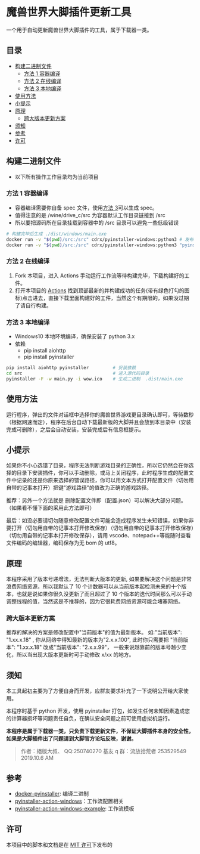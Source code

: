 # 魔兽世界大脚插件更新工具 <!-- omit in toc -->

一个用于自动更新魔兽世界大脚插件的工具，属于下载器一类。

## 目录 <!-- omit in toc -->

- [构建二进制文件](#构建二进制文件)
  - [方法 1 容器编译](#方法-1-容器编译)
  - [方法 2 在线编译](#方法-2-在线编译)
  - [方法 3 本地编译](#方法-3-本地编译)
- [使用方法](#使用方法)
- [小提示](#小提示)
- [原理](#原理)
  - [跨大版本更新方案](#跨大版本更新方案)
- [须知](#须知)
- [参考](#参考)
- [许可](#许可)

## 构建二进制文件

- 以下所有操作工作目录均为当前项目

### 方法 1 容器编译

- 容器编译需要你自备 spec 文件，使用[方法 3](#方法-3)可以生成 spec。
- 值得注意的是 /wine/drive_c/src 为容器默认工作目录链接到 /src
- 所以要把源码所在目录挂载到容器中的 /src 目录可以避免一些低级错误

```bash
# 构建完毕后生成 ./dist/windows/main.exe
docker run -v "$(pwd)/src:/src" cdrx/pyinstaller-windows:python3 # 发布用
docker run -v "$(pwd)/src:/src" cdrx/pyinstaller-windows:python3 "pyinstaller -D main.py"  # 测试用
```

### 方法 2 在线编译

1. Fork 本项目，进入 Actions 手动运行工作流等待构建完毕，下载构建好的工件。
2. 打开本项目的 [Actions](https://github.com/Sdator/bigfootUpData/actions) 找到顶部最新的并构建成功的任务(带有绿色打勾的图标)点击进去，直接下载里面构建好的工件，当然这个有期限的，如果没过期了请自行构建。

### 方法 3 本地编译

- Windows10 本地环境编译，确保安装了 python 3.x
- 依赖
  - pip install aiohttp
  - pip install pyinstaller

```bash
pip install aiohttp pyinstaller         # 安装依赖
cd src                                  # 进入源代码目录
pyinstaller -F -w main.py -i wow.ico    # 生成二进制  .dist/main.exe
```

## 使用方法

运行程序，弹出的文件对话框中选择你的魔兽世界游戏更目录确认即可，等待数秒（根据网速而定），程序在后台自动下载最新版的大脚并且会放到本目录中（安装完成可删除），之后会自动安装，安装完成后有信息框提示。

## 小提示

如果你不小心选错了目录，程序无法判断游戏目录的正确性，所以它仍然会在你选择的目录下安装插件，你可以手动删除，或马上关闭程序，此时程序生成的配置文件中记录的还是你原来选择的错误路径，你可以用文本方式打开配置文件（切勿用自带的记事本打开）把键"游戏路径"的值改为正确的游戏路径。

推荐：另外一个方法就是 删除配置文件即（配置.json）可以解决大部分问题。（如果看不懂下面的采用此方法即可）

最后：如没必要请切勿随意修改配置文件可能会造成程序发生未知错误，如果你非要打开（切勿用自带的记事本打开修改保存）（切勿用自带的记事本打开修改保存）（切勿用自带的记事本打开修改保存），请用 vscode、notepad++等能随时查看文件编码的编辑器，编码保存为无 bom 的 utf8。

## 原理

本程序采用了版本号递增法，无法判断大版本的更新, 如果要解决这个问题是非常浪费网络资源，所以我默认了 10 个计数器可以从当前版本起检测未来的十个版本，也就是说如果你很久没更新了而且超过了 10 个版本的迭代时间那么可以手动调整线程的值，当然这是不推荐的，因为它很耗费网络资源可能会堵塞网络。

### 跨大版本更新方案

推荐的解决的方案是修改配置中"当前版本"的值为最新版本。 如:"当前版本": "1.xx.x.18" , 你从网络中得知最新的版本为"2.x.x.100", 此时你只需要把 "当前版本": "1.xx.x.18" 改成"当前版本": "2.x.x.99"， 一般来说越靠前的版本号越少变化，所以当出现大版本更新时可手动修改 x/xx 的地方。

## 须知

本工具起初主要为了方便自身而开发，应群友要求补充了一下说明公开给大家使用。

本程序时基于 python 开发，使用 pyinstaller 打包，如发生任何未知因素造成您的计算器损坏等问题责任自负，在确认安全问题之前可使用虚拟机运行。

**本程序是属于下载器一类，只负责下载更新文件，不保证大脚插件本身的安全性，如果是大脚插件出了问题请到大脚官方论坛反映，谢谢。**

> 作者：絕版大叔、 QQ:250740270
> 基友 q 群：流放拾荒者 253529549
> 2019.10.6 AM

## 参考

- [docker-pyinstaller](https://github.com/cdrx/docker-pyinstaller): 编译二进制
- [pyinstaller-action-windows](https://github.com/JackMcKew/pyinstaller-action-windows)：工作流配置相关
- [pyinstaller-action-windows-example](https://github.com/JackMcKew/pyinstaller-action-windows-example): 工作流模板

## 许可

本项目中的脚本和文档是在 [MIT 许可](https://github.com/Sdator/bigfootUpData/blob/main/LICENSE)下发布的
